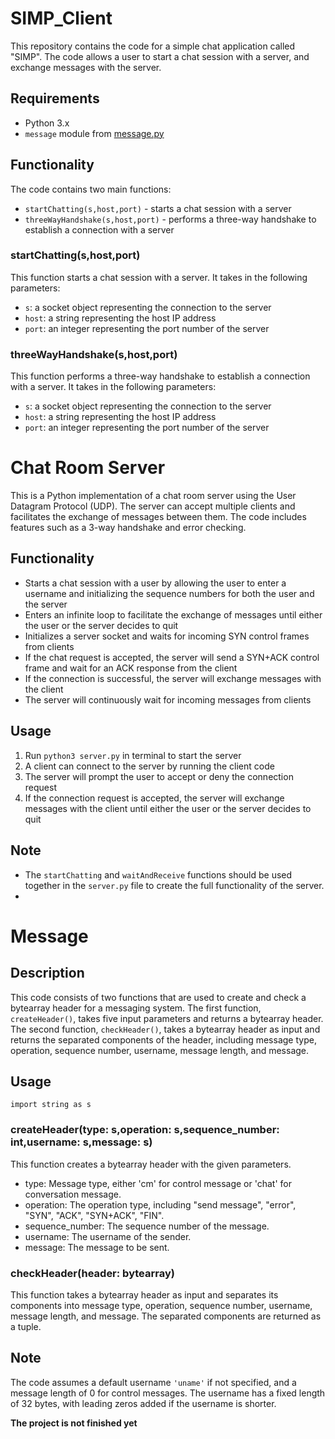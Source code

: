 # SIMP_Client

This repository contains the code for a simple chat application called "SIMP". The code allows a user to start a chat session with a server, and exchange messages with the server.

## Requirements

-   Python 3.x
-   `message` module from [message.py](https://github.com/OpenAI/message)

## Functionality

The code contains two main functions:

-   `startChatting(s,host,port)` - starts a chat session with a server
-   `threeWayHandshake(s,host,port)` - performs a three-way handshake to establish a connection with a server

### startChatting(s,host,port)

This function starts a chat session with a server. It takes in the following parameters:

-   `s`: a socket object representing the connection to the server
-   `host`: a string representing the host IP address
-   `port`: an integer representing the port number of the server

### threeWayHandshake(s,host,port)

This function performs a three-way handshake to establish a connection with a server. It takes in the following parameters:

-   `s`: a socket object representing the connection to the server
-   `host`: a string representing the host IP address
-   `port`: an integer representing the port number of the server

# Chat Room Server

This is a Python implementation of a chat room server using the User Datagram Protocol (UDP). The server can accept multiple clients and facilitates the exchange of messages between them. The code includes features such as a 3-way handshake and error checking.

## Functionality

-   Starts a chat session with a user by allowing the user to enter a username and initializing the sequence numbers for both the user and the server
-   Enters an infinite loop to facilitate the exchange of messages until either the user or the server decides to quit
-   Initializes a server socket and waits for incoming SYN control frames from clients
-   If the chat request is accepted, the server will send a SYN+ACK control frame and wait for an ACK response from the client
-   If the connection is successful, the server will exchange messages with the client
-   The server will continuously wait for incoming messages from clients

## Usage

1.  Run `python3 server.py` in terminal to start the server
2.  A client can connect to the server by running the client code
3.  The server will prompt the user to accept or deny the connection request
4.  If the connection request is accepted, the server will exchange messages with the client until either the user or the server decides to quit

## Note

-   The `startChatting` and `waitAndReceive` functions should be used together in the `server.py` file to create the full functionality of the server.
- 
# Message
## Description

This code consists of two functions that are used to create and check a bytearray header for a messaging system. The first function, `createHeader()`, takes five input parameters and returns a bytearray header. The second function, `checkHeader()`, takes a bytearray header as input and returns the separated components of the header, including message type, operation, sequence number, username, message length, and message.

## Usage

`import string as s` 

### createHeader(type: s,operation: s,sequence_number: int,username: s,message: s)

This function creates a bytearray header with the given parameters.

-   type: Message type, either 'cm' for control message or 'chat' for conversation message.
-   operation: The operation type, including "send message", "error", "SYN", "ACK", "SYN+ACK", "FIN".
-   sequence_number: The sequence number of the message.
-   username: The username of the sender.
-   message: The message to be sent.

### checkHeader(header: bytearray)

This function takes a bytearray header as input and separates its components into message type, operation, sequence number, username, message length, and message. The separated components are returned as a tuple.

## Note

The code assumes a default username `'uname'` if not specified, and a message length of 0 for control messages. The username has a fixed length of 32 bytes, with leading zeros added if the username is shorter.

**The project is not finished yet**
